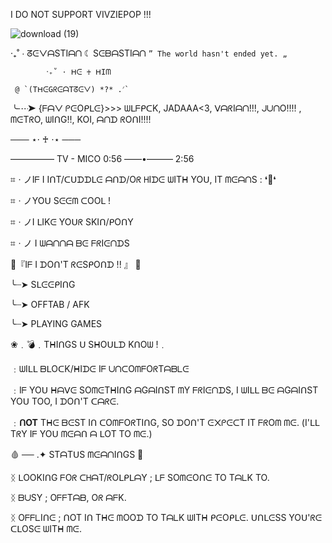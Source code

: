 I DO NOT SUPPORT VIVZIEPOP !!!

![download (19)](https://github.com/user-attachments/assets/53802558-1b80-4fd6-ac15-badf43b0e683)





‧₊˚ ⋅ ᘔᕮᐯᗩSTIᗩᑎ    ☾  SᕮᗷᗩSTIᗩᑎ
      `” The world hasn't ended yet. „`
 
            ‧₊˚ ⋅ ᕼᕮ ♰ ᕼIᗰ

     @ `(TᕼᕮGᖇᕮᗩTᘔᕮᐯ) *?* .ᐟ`

╰┈➤ {ᖴᗩᐯ ᑭᕮOᑭᒪᕮ}>>> ᗯᒪᖴᑭᑕK, JADAAA<3, ᐯᗩᖇIᗩᑎ!!!, ᒍᑌᑎO!!!! , ᗰᕮTᖇO, ᗯIᑎG!!, KOI, ᗩᑎᗪ ᖇOᑎI!!!! 

─── ⋆⋅ ♰ ⋅⋆ ───

————— TV - MICO 
0:56 ——•——— 2:56



⌗ㆍノIᖴ I IᑎT/ᑕᑌᗪᗪᒪᕮ ᗩᑎᗪ/Oᖇ ᕼIᗪᕮ ᗯITᕼ YOᑌ, IT ᗰᕮᗩᑎS : ❛🍃❛

⌗ㆍノYOᑌ Sᕮᕮᗰ ᑕOOᒪ !

⌗ㆍノI ᒪIKᕮ YOᑌᖇ SKIᑎ/ᑭOᑎY

⌗ㆍノ I ᗯᗩᑎᑎᗩ ᗷᕮ ᖴᖇIᕮᑎᗪS


🍎『Iᖴ I ᗪOᑎ'T ᖇᕮSᑭOᑎᗪ !! 』 💚

╰┈➤ SᒪᕮᕮᑭIᑎG

╰┈➤ OFFTAB / AFK

╰┈➤ PLAYING GAMES 


❀﹒💣﹒TᕼIᑎGS ᑌ SᕼOᑌᒪᗪ KᑎOᗯ !﹒

﹕ᗯIᒪᒪ ᗷᒪOᑕK/ᕼIᗪᕮ Iᖴ ᑌᑎᑕOᗰᖴOᖇTᗩᗷᒪᕮ

﹕Iᖴ YOᑌ ᕼᗩᐯᕮ SOᗰᕮTᕼIᑎG ᗩGᗩIᑎST ᗰY ᖴᖇIᕮᑎᗪS, I ᗯIᒪᒪ ᗷᕮ ᗩGᗩIᑎST YOᑌ TOO, I ᗪOᑎ'T ᑕᗩᖇᕮ.

﹕__ᑎOT__ Tᕼᕮ ᗷᕮST Iᑎ ᑕOᗰᖴOᖇTIᑎG, SO ᗪOᑎ'T ᕮ᙭ᑭᕮᑕT IT ᖴᖇOᗰ ᗰᕮ. (I'ᒪᒪ TᖇY Iᖴ YOᑌ ᗰᕮᗩᑎ ᗩ ᒪOT TO ᗰᕮ.)


 🩸 ── .✦ STᗩTᑌS ᗰᕮᗩᑎIᑎGS 🔪

ᛝ ᒪOOKIᑎG ᖴOᖇ ᑕᕼᗩT/ᖇOᒪᑭᒪᗩY ; ᒪᖴ SOᗰᕮOᑎᕮ TO TᗩᒪK TO.

ᛝ  ᗷᑌSY ; OᖴᖴTᗩᗷ, Oᖇ ᗩᖴK.

ᛝ  OᖴᖴᒪIᑎᕮ ; ᑎOT Iᑎ Tᕼᕮ ᗰOOᗪ TO TᗩᒪK ᗯITᕼ ᑭᕮOᑭᒪᕮ. ᑌᑎᒪᕮSS YOᑌ'ᖇᕮ ᑕᒪOSᕮ ᗯITᕼ ᗰᕮ.
